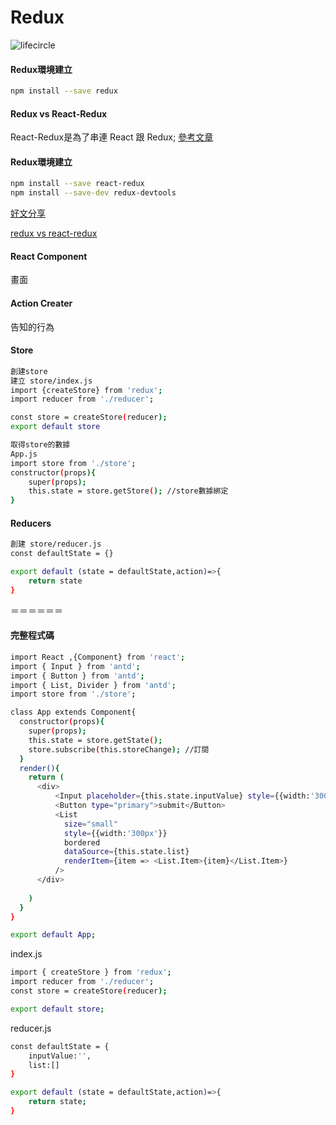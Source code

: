 <h1>Redux</h1>

![lifecircle](https://mdimg.wxwenku.com/getimg/ccdf080c7af7e8a10e9b88444af98393461258747dab79fb801805e11763c28eda23f64fa3fd1ebbf7a1f071f9833c42.jpg)

<h4>Redux環境建立</h4>

```bash
npm install --save redux
```

<h4>Redux vs React-Redux</h4>

React-Redux是為了串連 React 跟 Redux;
[參考文章]()

<h4>Redux環境建立</h4>

```bash
npm install --save react-redux
npm install --save-dev redux-devtools
```
[好文分享](https://www.mdeditor.tw/pl/2Fqz/zh-tw)

[redux vs react-redux](https://segmentfault.com/a/1190000011473973)

<h4>React Component</h4>
畫面
<h4>Action Creater</h4>
告知的行為
<h4>Store</h4>

```bash
創建store
建立 store/index.js
import {createStore} from 'redux';
import reducer from './reducer';

const store = createStore(reducer);
export default store
```

```bash
取得store的數據
App.js
import store from './store';
constructor(props){
    super(props);
    this.state = store.getStore(); //store數據綁定
}
```

<h4>Reducers</h4>

```bash
創建 store/reducer.js
const defaultState = {}

export default (state = defaultState,action)=>{
    return state
}
```
＝＝＝＝＝＝
<h4>完整程式碼</h4>

```bash
import React ,{Component} from 'react';
import { Input } from 'antd';
import { Button } from 'antd';
import { List, Divider } from 'antd';
import store from './store';

class App extends Component{
  constructor(props){
    super(props);
    this.state = store.getState();
    store.subscribe(this.storeChange); //訂閱
  }
  render(){
    return (
      <div>
          <Input placeholder={this.state.inputValue} style={{width:'300px'}} />
          <Button type="primary">submit</Button>
          <List
            size="small"
            style={{width:'300px'}}
            bordered
            dataSource={this.state.list}
            renderItem={item => <List.Item>{item}</List.Item>}
          />
      </div>
      
    )
  }
}

export default App;
```

index.js

```bash
import { createStore } from 'redux';
import reducer from './reducer';
const store = createStore(reducer);

export default store;
```

reducer.js

```bash
const defaultState = {
    inputValue:'',
    list:[]
}

export default (state = defaultState,action)=>{
    return state;
}
```





